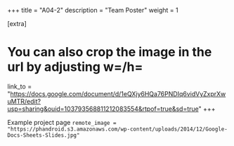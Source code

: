 +++
title = "A04-2"
description = "Team Poster"
weight = 1

[extra]
# You can also crop the image in the url by adjusting w=/h=
link_to = "https://docs.google.com/document/d/1eQXjy6HQa76PNDIq6vidVyZxprXwuMTR/edit?usp=sharing&ouid=103793568811212083554&rtpof=true&sd=true"
+++

Example project page
`remote_image = "https://phandroid.s3.amazonaws.com/wp-content/uploads/2014/12/Google-Docs-Sheets-Slides.jpg"`